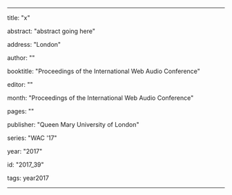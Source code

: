 ---
      
title: "x" 
      
abstract: "abstract going here"
      
address: "London" 
      
author: "" 
      
booktitle: "Proceedings of the International Web Audio Conference" 
      
editor: "" 
      
month: "Proceedings of the International Web Audio Conference"
      
pages: "" 
      
publisher: "Queen Mary University of London" 
      
series: "WAC '17"  
      
year: "2017" 
      
id: "2017_39" 
      
tags: year2017 
      
---